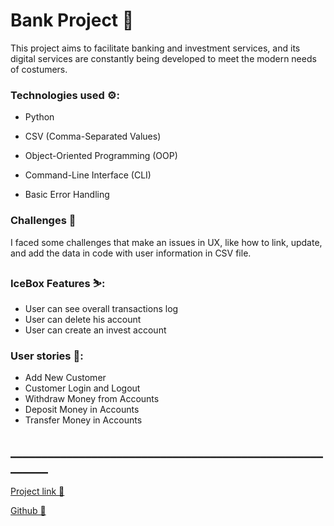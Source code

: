 <h1> Bank Project 🏦 </h1>
<p>This project aims to facilitate banking and investment services,
and its digital services are constantly being developed
 to meet the modern needs of costumers.</p>


<h3>Technologies used ⚙️:</h3>
<ul><li>Python</li></ul>
<ul><li>CSV (Comma-Separated Values)</li></ul>
<ul><li>Object-Oriented Programming (OOP)</li></ul>
<ul><li>Command-Line Interface (CLI)</li></ul>
<ul><li>Basic Error Handling</li></ul>


<h3>Challenges 📃</h3>
<p>I faced some challenges that make an issues in UX,
 like how to link, update, and add the data in code with 
 user information in CSV file.</p>


<h3>IceBox Features ⛷️:</h3>
<ul>
<li>User can see overall transactions log</li>
<li>User can delete his account</li>
<li>User can create an invest account</li>
</ul>

<h3>User stories 📝: </h3>
<ul>
<li>Add New Customer</li>
<li>Customer Login and Logout</li>
<li>Withdraw Money from Accounts</li>
<li>Deposit Money in Accounts</li>
<li>Transfer Money in Accounts</li>
</ul>
<h2>________________________________________________________</h2>
<a href="https://github.com/majedyalmalki/PythonBankProject">Project link 🔗</a>

<a href="https://github.com/majedyalmalki">Github 🔗</a>
<!-- project name and description
a table of app functionality / user stories (already provided)
technologies used
Icebox Features (other cool functionality you could add)
Challenges / Key Takeaways From Experience
dont be afraid to make it colorful and fun! Give it life :joy: -->



